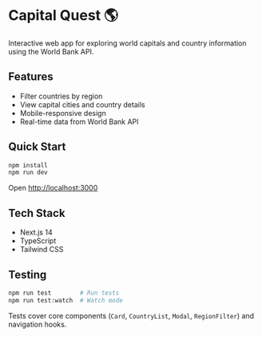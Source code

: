 # Capital Quest 🌎

Interactive web app for exploring world capitals and country information using the World Bank API.

## Features
- Filter countries by region
- View capital cities and country details
- Mobile-responsive design
- Real-time data from World Bank API

## Quick Start
```bash
npm install
npm run dev
```
Open [http://localhost:3000](http://localhost:3000)

## Tech Stack
- Next.js 14
- TypeScript
- Tailwind CSS

## Testing
```bash
npm run test        # Run tests
npm run test:watch  # Watch mode
```
Tests cover core components (`Card`, `CountryList`, `Modal`, `RegionFilter`) and navigation hooks.
